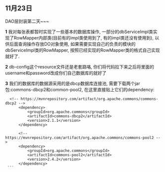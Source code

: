 ## **11月23日**
DAO层封装第二天~~~

**1** 我对每张表都暂时实现了一些基本的数据库操作, 一部分的dbServiceImpl类实现了RowMapper内部类(目前有的impl类使用到了, 有的impl类还没有使用到), 以供后面查询操作存放DO对象使用, 如果需要实现自己的负责的模块的dbServiceImpl类的RowMapper, 按照已经实现的RowMapper类的格式自己实现就好了.

**2** db-config这个resource文件还是老套路咯, 你们将代码拉下来之后将里面的username和password改成你们自己数据库的就好了

**3** 我们的数据库的数据源采用的是dbcp数据库连接池, 需要下载两个jar包:commons-dbcp2和common-pool2, 在这里直接贴上它们的dependency:
  
  ```
    <!-- https://mvnrepository.com/artifact/org.apache.commons/commons-dbcp2 -->
        <dependency>
            <groupId>org.apache.commons</groupId>
            <artifactId>commons-dbcp2</artifactId>
            <version>2.1.1</version>
        </dependency>

        <!-- https://mvnrepository.com/artifact/org.apache.commons/commons-pool2 -->
        <dependency>
            <groupId>org.apache.commons</groupId>
            <artifactId>commons-pool2</artifactId>
            <version>2.4.2</version>
        </dependency>
  ```
  
